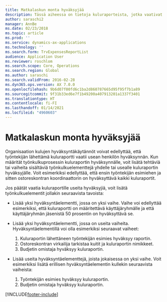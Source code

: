 ```yaml
---
title: Matkalaskun monta hyväksyjää
description: Tässä aiheessa on tietoja kuluraporteista, jotka vaativat usean henkilön hyväksynnän.
author: saraschi2
manager: AnnBe
ms.date: 02/23/2018
ms.topic: article
ms.prod: ''
ms.service: dynamics-ax-applications
ms.technology: ''
ms.search.form: TrvExpensesReportList
audience: Application User
ms.reviewer: roschlom
ms.search.scope: Core, Operations
ms.search.region: Global
ms.author: saraschi
ms.search.validFrom: 2016-02-28
ms.dyn365.ops.version: AX 7.0.0
ms.openlocfilehash: 9b6d07f00fd6c1ba2d860787665d95f95f7b1a89
ms.sourcegitcommit: 9f31b33ed6e7f1b49200a407913201a1337f3401
ms.translationtype: HT
ms.contentlocale: fi-FI
ms.lasthandoff: 01/14/2021
ms.locfileid: "4960603"
---
```

# <a name="multiple-approvers-on-an-expense-report"></a>Matkalaskun monta hyväksyjää

Organisaation kulujen hyväksyntäkäytännöt voivat edellyttää, että työntekijän lähettämä kuluraportti vaatii usean henkilön hyväksynnän. Kun määrität työnkulkuprosessin kuluraportin hyväksynnälle, voit lisätä tehtäviä tai vaiheita sisältäviä työnkulkuelementtejä yhdelle tai usealle kuluraportin hyväksyjälle. Voit esimerkiksi edellyttää, että ensin työntekijän esimiehen ja sitten ostoreskontran koordinaattorin on hyväksyttävä kaikki kuluraportit.

Jos päätät vaatia kuluraportille useita hyväksyjiä, voit lisätä työnkulkuelementit jollakin seuraavista tavoista:

- Lisää yksi hyväksyntäelementti, jossa on yksi vaihe. Vaihe voi edellyttää esimerkiksi, että kuluraportti on määritettävä käyttäjäryhmälle ja että käyttäjäryhmän jäsenistä 50 prosentin on hyväksyttävä se.
- Lisää yksi hyväksyntäelementti, jossa on useita vaiheita. Hyväksyntäelementillä voi olla esimerkiksi seuraavat vaiheet:

    1. Kuluraportin lähettäneen työntekijän esimies hyväksyy raportin.
    2. Ostoreskontran virkailija tarkistaa kuitit ja kuluraportin nimikkeet.
    3. Budjetin omistaja hyväksyy kuluraportin.

- Lisää useita hyväksyntäelementtejä, joista jokaisessa on yksi vaihe. Voit esimerkiksi lisätä erillisen hyväksyntäelementin kullekin seuraavista vaiheista:

    1. Työntekijän esimies hyväksyy kuluraportin.
    2. Budjetin omistaja hyväksyy kuluraportin.


[!INCLUDE[footer-include](../includes/footer-banner.md)]